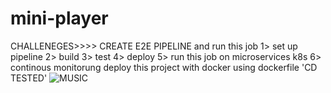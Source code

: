 # mini-player
CHALLENEGES>>>> CREATE E2E PIPELINE and run this job
1> set up pipeline
2> build
3> test
4> deploy
5> run this job on microservices k8s
6> continous monitorung
deploy this project with docker using dockerfile 'CD TESTED'
![MUSIC](https://user-images.githubusercontent.com/105065311/183307658-e2d1ceb2-0ae1-4403-9482-5e913e2a8002.PNG)


